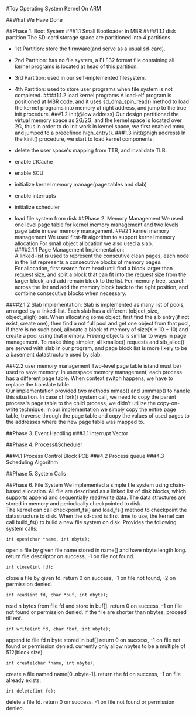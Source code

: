 #Toy Operating System Kernel On ARM

##What We Have Done

##Phase 1. Boot System
###1.1 Small Bootloader in MBR
####1.1.1 disk partition
The SD-card storage space are partitioned into 4 partitions.  

+ 1st Partition: store the firmware(and serve as a usual sd-card).
+ 2nd Partition: has no file system, a ELF32 format file containing all kernel programs is located at head of this partition.
+ 3rd Partition: used in our self-implemented filesystem.
+ 4th Partition: used to store user programs when file system is not completed.
####1.1.2 load kernel programs
A load-elf program is positioned at MBR code, and it uses sd_dma_spin_read() method to load the kernel programs into memory at right address, and jump to the true init procedure.
###1.2 init(@low address)
Our design partitioned the virtual memory space as 2G/2G, and the kernel space is located over 2G, thus in order to do init work in kernel space, we first enabled mmu, and jumped to a predefined high_entry().
###1.3 init(@high address)
In the kinit() procedure, we start to load kernel components:

+ delete the user space's mapping from TTB, and invalidate TLB.
+ enable L1Cache
+ enable SCU
+ initialize kernel memory manage(page tables and slab)
+ enable interrupts
+ initialize scheduler
+ load file system from disk
##Phase 2. Memory Management
We used one level page table for kernel memory management and two levels page table in user memory management. 
###2.1 kernel memory management
We used first-fit algorithm to support kernel memory allocation
For small object allocation we also used a slab.  
####2.1.1 Page Management Implementation:  
A linked-list is used to represent the conscutive clean pages, each node in the list represents a consecutive blocks of memory pages.  
For allocation, first search from head until find a block larger than request size, 
and split a block that can fit into the request size from the larger block,
and add remain block to the list.
For memory free, search across the list and add the memory block back to the right position, 
and combine consecutive blocks when necessary.

####2.1.2 Slab Implementation:
Slab is implemented as many list of pools, arranged by a linked-list.
Each slab has a different (object\_size, object\_aligh) pair. 
When allocating some object, first find the slb entry(if not exist, create one),
then find a not full pool and get one object from that pool, if there is no such pool, allocate a block of memory of size(X * 10 + 10) and create a pool using that memory.
Freeing objects is similar to ways in page management.
To make thing simpler, all kmalloc() requests and slb_alloc() are served with slab in our program, and page block list is more likely to be a basement datastructure used by slab.

###2.2 user memory management
Two-level page table is(and must be) used to save memory.
In userspace memory management, each process has a different page table. When context switch happens, we have to replace the translate table.  
Our implementation provided two methods mmap() and unmmap() to handle this situation.
In case of fork() system call, we need to copy the parent process's page table to the child process, we didn't utilize the copy-on-write technique. In our implementation we simply copy the entire page table, traverse through the page table and copy the values of used pages to the addresses where the new page table was mapped to.   

##Phase 3. Event Handling
###3.1 Interrupt Vector

##Phase 4. Process&Scheduler

###4.1 Process Control Block
PCB 
###4.2 Process queue
###4.3 Scheduling Algorithm

##Phase 5. System Calls


##Phase 6. File System
We implemented a simple file system using chain-based allocation. 
All file are described as a linked list of disk blocks, which supports append and sequentially read/write data. 
The data structures are stored in memory and periodically checkpointed to disk.   
The kernel can call checkpoint\_fs() and load\_fs() method to checkpoint the datastructure to disk.
When the sd-card is first time to use, the kernel can call build_fs() to build a new file system on disk. 
Provides the following system calls:  

	int open(char *name, int nbyte);
open a file by given file name stored in name[] and have nbyte length long.  
return file descriptor on success, -1 on file not found. 

	int close(int fd);
close a file by given fd.
return 0 on success, -1 on file not found, -2 on permission denied.

	int read(int fd, char *buf, int nbyte);
read n bytes from file fd and store in buf[].
return 0 on success, -1 on file not found or permission denied.
if the file are shorter than nbytes, proceed till eof. 

	int write(int fd, char *buf, int nbyte);
append to file fd n byte stored in buf[]
return 0 on success, -1 on file not found or permission denied.
currently only allow nbytes to be a multiple of 512(block size)
 
	int create(char *name, int nbyte);
create a file named name[0\.\.nbyte-1].
return the fd on success, -1 on file already exists.

	int delete(int fd);
delete a file fd.
return 0 on success, -1 on file not found or permission denied.

